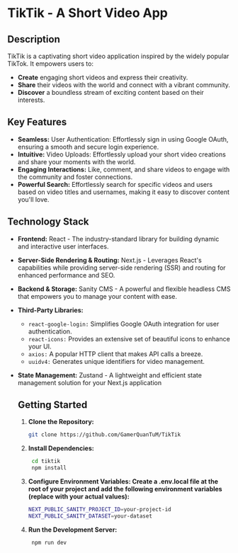 # TikTik - A Short Video App

## Description

TikTik is a captivating short video application inspired by the widely popular TikTok. It empowers users to:

- <b>Create</b> engaging short videos and express their creativity.
- <b>Share</b> their videos with the world and connect with a vibrant community.
- <b>Discover</b> a boundless stream of exciting content based on their interests.

## Key Features

- <b>Seamless:</b> User Authentication: Effortlessly sign in using Google OAuth, ensuring a smooth and secure login experience.
- <b>Intuitive:</b> Video Uploads: Effortlessly upload your short video creations and share your moments with the world.
- <b>Engaging Interactions:</b> Like, comment, and share videos to engage with the community and foster connections.
- <b>Powerful Search:</b> Effortlessly search for specific videos and users based on video titles and usernames, making it easy to discover content you'll love.

## Technology Stack

- <b>Frontend:</b> React - The industry-standard library for building dynamic and interactive user interfaces.
- <b>Server-Side Rendering & Routing:</b> Next.js - Leverages React's capabilities while providing server-side rendering (SSR) and routing for enhanced performance and SEO.
- <b>Backend & Storage:</b> Sanity CMS - A powerful and flexible headless CMS that empowers you to manage your content with ease.
- <b>Third-Party Libraries:</b>
    - <code>react-google-login:</code> Simplifies Google OAuth integration for user authentication.
    - <code>react-icons:</code> Provides an extensive set of beautiful icons to enhance your UI.
    - <code>axios:</code> A popular HTTP client that makes API calls a breeze.
    - <code>uuidv4:</code> Generates unique identifiers for video management.
- <b>State Management:</b> Zustand - A lightweight and efficient state management solution for your Next.js application
 
  ## Getting Started

   1. <b>Clone the Repository:</b>
       
       ```bash
       git clone https://github.com/GamerQuanTuM/TikTik
       ```
  2. <b>Install Dependencies:</b>
       
       ```bash
        cd tiktik
        npm install
       ```
  3. <b>Configure Environment Variables: Create a .env.local file at the root of your project and add the following environment variables (replace with your actual values):</b>
       
        ```bash
        NEXT_PUBLIC_SANITY_PROJECT_ID=your-project-id
        NEXT_PUBLIC_SANITY_DATASET=your-dataset
       ```
  4. <b>Run the Development Server:</b>

       ```bash
        npm run dev
       ```
  
